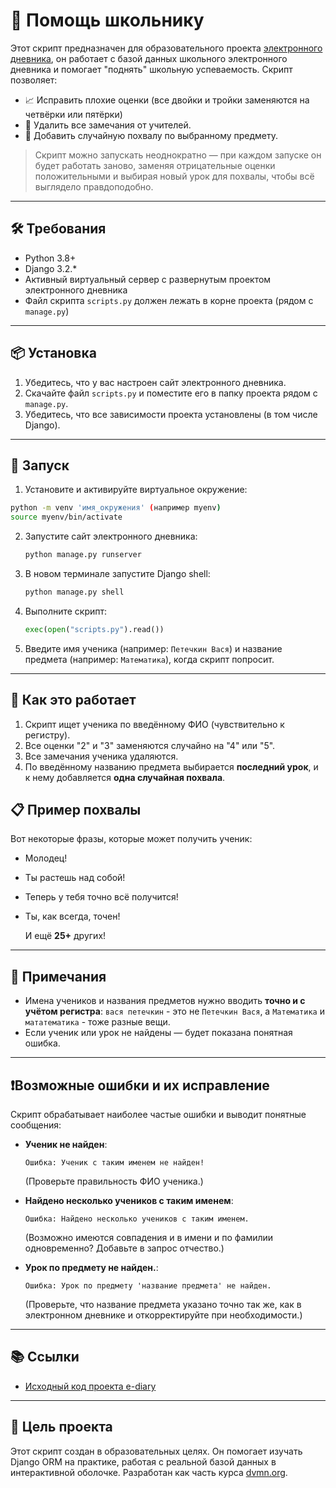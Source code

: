 # 🧠 Помощь школьнику

Этот скрипт предназначен для образовательного проекта [электронного дневника](https://github.com/devmanorg/e-diary), он работает с базой данных школьного электронного дневника и помогает "поднять" школьную успеваемость. Скрипт позволяет:

- 📈 Исправить плохие оценки (все двойки и тройки заменяются на четвёрки или пятёрки)
- 🧹 Удалить все замечания от учителей.
- 🌟 Добавить случайную похвалу по выбранному предмету.

> Скрипт можно запускать неоднократно — при каждом запуске он будет работать заново, заменяя отрицательные оценки положительными и выбирая новый урок для похвалы, чтобы всё выглядело правдоподобно.
---

## 🛠 Требования

- Python 3.8+
- Django 3.2.*
- Активный виртуальный сервер с развернутым проектом электронного дневника
- Файл скрипта `scripts.py` должен лежать в корне проекта (рядом с `manage.py`)
---

## 📦 Установка

1. Убедитесь, что у вас настроен сайт электронного дневника.
2. Скачайте файл `scripts.py` и поместите его в папку проекта рядом с `manage.py`.
3. Убедитесь, что все зависимости проекта установлены (в том числе Django).
---

## 🚀 Запуск

1. Установите и активируйте виртуальное окружение:
```bash
python -m venv 'имя_окружения' (например myenv)
source myenv/bin/activate
```
2. Запустите сайт электронного дневника:
   ```bash
   python manage.py runserver
   ```
3. В новом терминале запустите Django shell:
   ```bash
   python manage.py shell
   ```
4. Выполните скрипт:
   ```python
   exec(open("scripts.py").read())
   ```
5. Введите имя ученика (например: `Петечкин Вася`) и название предмета (например: `Математика`), когда скрипт попросит.
---

## 🧠 Как это работает

1. Скрипт ищет ученика по введённому ФИО (чувствительно к регистру).
2. Все оценки "2" и "3" заменяются случайно на "4" или "5".
3. Все замечания ученика удаляются.
4. По введённому названию предмета выбирается **последний урок**, и к нему добавляется **одна случайная похвала**.

## 📋 Пример похвалы

Вот некоторые фразы, которые может получить ученик:
- Молодец!
  
- Ты растешь над собой!
- Теперь у тебя точно всё получится!
- Ты, как всегда, точен!

  И ещё **25+** других!
---

## 📎 Примечания

- Имена учеников и названия предметов нужно вводить **точно и с учётом регистра**: `вася петечкин` - это не `Петечкин Вася`, а `Математика` и `мататематика` - тоже разные вещи.
- Если ученик или урок не найдены — будет показана понятная ошибка.
---

## ❗️Возможные ошибки и их исправление

Скрипт обрабатывает наиболее частые ошибки и выводит понятные сообщения:
- **Ученик не найден**:
  ```
  Ошибка: Ученик с таким именем не найден!
  ```
  (Проверьте правильность ФИО ученика.)


- **Найдено несколько учеников с таким именем**:
  ```
  Ошибка: Найдено несколько учеников с таким именем.
  ```
  (Возможно имеются совпадения и в имени и по фамилии одновременно? Добавьте в запрос отчество.)


- **Урок по предмету не найден.**:
  ```
  Ошибка: Урок по предмету 'название предмета' не найден.
  ```
  (Проверьте, что название предмета указано точно так же, как в электронном дневнике и откорректируйте при необходимости.)
---

## 📚 Ссылки

- [Исходный код проекта e-diary](https://github.com/devmanorg/e-diary)

---

## 🎯 Цель проекта

Этот скрипт создан в образовательных целях. Он помогает изучать Django ORM на практике, работая с реальной базой данных в интерактивной оболочке. Разработан как часть курса [dvmn.org](https://dvmn.org/).
